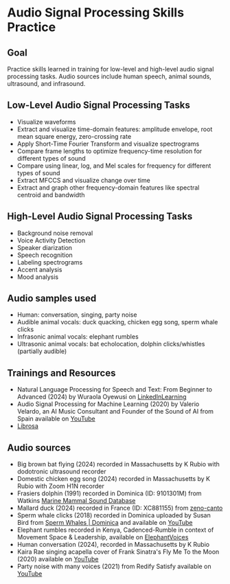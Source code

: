 # Audio Signal Processing Skills Practice
## Goal
Practice skills learned in training for low-level and high-level audio signal processing tasks. Audio sources include human speech, animal sounds, ultrasound, and infrasound.

## Low-Level Audio Signal Processing Tasks
-	Visualize waveforms
-	Extract and visualize time-domain features: amplitude envelope, root mean square energy, zero-crossing rate
-	Apply Short-Time Fourier Transform and visualize spectrograms
-	Compare frame lengths to optimize frequency-time resolution for different types of sound
-	Compare using linear, log, and Mel scales for frequency for different types of sound
-	Extract MFCCS and visualize change over time
-	Extract and graph other frequency-domain features like spectral centroid and bandwidth

## High-Level Audio Signal Processing Tasks
-	Background noise removal
-	Voice Activity Detection
- Speaker diarization
-	Speech recognition
-	Labeling spectrograms
-	Accent analysis
-	Mood analysis

## Audio samples used
-	Human: conversation, singing, party noise
- Audible animal vocals: duck quacking, chicken egg song, sperm whale clicks
-	Infrasonic animal vocals: elephant rumbles
-	Ultrasonic animal vocals: bat echolocation, dolphin clicks/whistles (partially audible)

## Trainings and Resources
- Natural Language Processing for Speech and Text: From Beginner to Advanced (2024) by Wuraola Oyewusi on [LinkedInLearning](https://github.com/user-attachments/assets/49682b56-a87a-4859-bd77-7a9600092557)
- Audio Signal Processing for Machine Learning (2020) by Valerio Velardo, an AI Music Consultant and Founder of the Sound of AI from Spain available on [YouTube](https://www.youtube.com/watch?v=iCwMQJnKk2c&list=PL-wATfeyAMNqIee7cH3q1bh4QJFAaeNv0)
- [Librosa]([https://librosa.org/](https://librosa.org/doc-playground/0.9.1/))

## Audio sources
-	Big brown bat flying (2024) recorded in Massachusetts by K Rubio with dodotronic ultrasound recorder
-	Domestic chicken egg song (2024) recorded in Massachusetts by K Rubio with Zoom H1N recorder
-	Frasiers dolphin (1991) recorded in Dominica (ID: 9101301M) from Watkins [Marine Mammal Sound Database](https://whoicf2.whoi.edu/science/B/whalesounds/bestOf.cfm?code=BD5A)
-	Mallard duck (2024) recorded in France (ID: XC881155) from [zeno-canto](https://xeno-canto.org/species/Anas-platyrhynchos)
-	Sperm whale clicks (2018) recorded in Dominica uploaded by Susan Bird from [Sperm Whales | Dominica](https://spermwhalesdominica.com/) and available on [YouTube](https://www.youtube.com/watch?v=g_jijaidSbo) 
-	Elephant rumbles recorded in Kenya, Cadenced-Rumble in context of Movement Space & Leadership, available on [ElephantVoices ](https://www.elephantvoices.org/elephant-ethogram/search-portal/behavior?id=32)
-	Human conversation (2024), recorded in Massachusetts by K Rubio
-	Kaira Rae singing acapella cover of Frank Sinatra's Fly Me To the Moon (2020) available on [YouTube](https://www.youtube.com/watch?v=dBEUX9fP584)
-	Party noise with many voices (2021) from Redify Satisfy available on [YouTube](https://www.youtube.com/watch?v=Q5jiitmLBOY)

